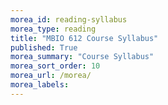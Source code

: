 ```yaml
---
morea_id: reading-syllabus
morea_type: reading
title: "MBIO 612 Course Syllabus"
published: True
morea_summary: "Course Syllabus"
morea_sort_order: 10
morea_url: /morea/
morea_labels: 
---
```

